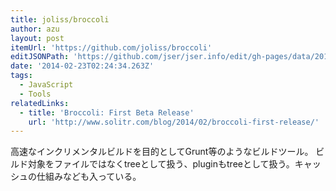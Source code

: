 ```yaml
---
title: joliss/broccoli
author: azu
layout: post
itemUrl: 'https://github.com/joliss/broccoli'
editJSONPath: 'https://github.com/jser/jser.info/edit/gh-pages/data/2014/02/index.json'
date: '2014-02-23T02:24:34.263Z'
tags:
  - JavaScript
  - Tools
relatedLinks:
  - title: 'Broccoli: First Beta Release'
    url: 'http://www.solitr.com/blog/2014/02/broccoli-first-release/'
---
```

高速なインクリメンタルビルドを目的としてGrunt等のようなビルドツール。
ビルド対象をファイルではなくtreeとして扱う、pluginもtreeとして扱う。キャッシュの仕組みなども入っている。

